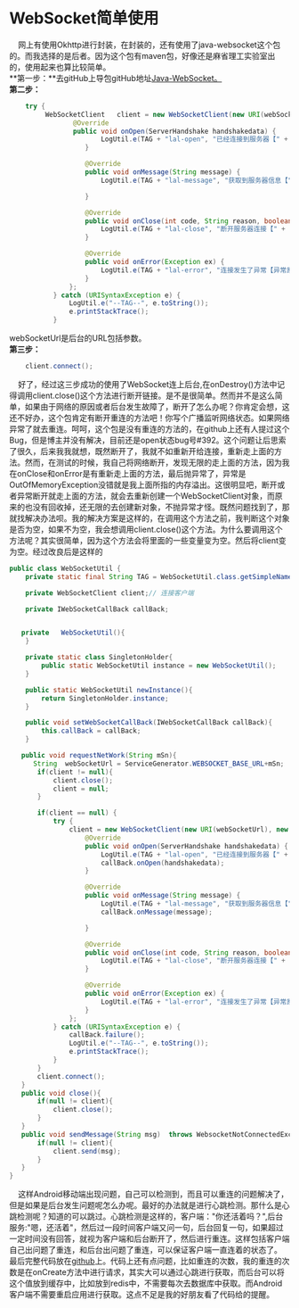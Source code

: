 # WebSocket简单使用
&nbsp;&nbsp;&nbsp;&nbsp;网上有使用Okhttp进行封装，在封装的，还有使用了java-websocket这个包的。而我选择的是后者。因为这个包有maven包，好像还是麻省理工实验室出的，使用起来也算比较简单。</br>
**第一步：**去gitHub上导包gitHub地址<a href="https://github.com/TooTallNate/Java-WebSocket">Java-WebSocket。</a></br>
**第二步：**
```Java
  	try {
         WebSocketClient   client = new WebSocketClient(new URI(webSocketUrl), new Draft_17()) {
                @Override
                public void onOpen(ServerHandshake handshakedata) {
                       LogUtil.e(TAG + "lal-open", "已经连接到服务器【" + getURI() + "】");
                   }

                   @Override
                   public void onMessage(String message) {
                       LogUtil.e(TAG + "lal-message", "获取到服务器信息【" + message + "】");

                   }

                   @Override
                   public void onClose(int code, String reason, boolean remote) {
                       LogUtil.e(TAG + "lal-close", "断开服务器连接【" + getURI() + "，状态码： " + code + "，断开原因：" + reason + "】times:" + closeNum);
                   }

                   @Override
                   public void onError(Exception ex) {
                       LogUtil.e(TAG + "lal-error", "连接发生了异常【异常原因：" + ex + "】Times:" + errNum);
                   }
               };
           } catch (URISyntaxException e) {
               LogUtil.e("--TAG--", e.toString());
               e.printStackTrace();
           }
```
webSocketUrl是后台的URL包括参数。</br>
**第三步：**
```Java
	client.connect();
```
&nbsp;&nbsp;&nbsp;&nbsp;好了，经过这三步成功的使用了WebSocket连上后台,在onDestroy()方法中记得调用client.close()这个方法进行断开链接。是不是很简单。然而并不是这么简单，如果由于网络的原因或者后台发生故障了，断开了怎么办呢？你肯定会想，这还不好办，这个包肯定有断开重连的方法吧！你写个广播监听网络状态。如果网络异常了就去重连。呵呵，这个包是没有重连的方法的，在github上还有人提过这个Bug，但是博主并没有解决，目前还是open状态bug号#392。这个问题让后思索了很久，后来我我就想，既然断开了，我就不如重新开给连接，重新走上面的方法。然而，在测试的时候，我自己将网络断开，发现无限的走上面的方法，因为我在onClose和onError是有重新走上面的方法，最后抛异常了，异常是OutOfMemoryException没错就是我上面所指的内存溢出。这很明显吧，断开或者异常断开就走上面的方法，就会去重新创建一个WebSocketClient对象，而原来的也没有回收掉，还无限的去创建新对象，不抛异常才怪。既然问题找到了，那就找解决办法呗。我的解决方案是这样的，在调用这个方法之前，我判断这个对象是否为空，如果不为空，我会想调用client.close()这个方法。为什么要调用这个方法呢？其实很简单，因为这个方法会将里面的一些变量变为空。然后将client变为空。经过改良后是这样的
```Java
public class WebSocketUtil {
    private static final String TAG = WebSocketUtil.class.getSimpleName();

    private WebSocketClient client;// 连接客户端

    private IWebSocketCallBack callBack;


   private   WebSocketUtil(){
    }

    private static class SingletonHolder{
        public static WebSocketUtil instance = new WebSocketUtil();
    }

    public static WebSocketUtil newInstance(){
        return SingletonHolder.instance;
    }

    public void setWebSocketCallBack(IWebSocketCallBack callBack){
        this.callBack = callBack;
    }

   public void requestNetWork(String mSn){
      String  webSocketUrl = ServiceGenerator.WEBSOCKET_BASE_URL+mSn;
       if(client != null){
           client.close();
           client = null;
       }

       if(client == null) {
           try {
               client = new WebSocketClient(new URI(webSocketUrl), new Draft_17()) {
                   @Override
                   public void onOpen(ServerHandshake handshakedata) {
                       LogUtil.e(TAG + "lal-open", "已经连接到服务器【" + getURI() + "】");
                       callBack.onOpen(handshakedata);
                   }

                   @Override
                   public void onMessage(String message) {
                       LogUtil.e(TAG + "lal-message", "获取到服务器信息【" + message + "】");
                       callBack.onMessage(message);

                   }

                   @Override
                   public void onClose(int code, String reason, boolean remote) {
                       LogUtil.e(TAG + "lal-close", "断开服务器连接【" + getURI() + "，状态码： " + code + "，断开原因：" + reason + "】");
                   }

                   @Override
                   public void onError(Exception ex) {
                       LogUtil.e(TAG + "lal-error", "连接发生了异常【异常原因：" + ex + "】");
                   }
               };
           } catch (URISyntaxException e) {
               callBack.failure();
               LogUtil.e("--TAG--", e.toString());
               e.printStackTrace();
           }
       }
       client.connect();
   }
   public void close(){
       if(null != client){
           client.close();
       }
   }
   public void sendMessage(String msg)  throws WebsocketNotConnectedException {
       if(null != client){
           client.send(msg);
       }
   }
}
```
&nbsp;&nbsp;&nbsp;&nbsp;这样Android移动端出现问题，自己可以检测到，而且可以重连的问题解决了，但是如果是后台发生问题呢怎么办呢。最好的办法就是进行心跳检测。那什么是心跳检测呢？知道的可以跳过。心跳检测是这样的，客户端："你还活着吗？",后台服务:"嗯，还活着"，然后过一段时间客户端又问一句，后台回复一句，如果超过一定时间没有回答，就视为客户端和后台断开了，然后进行重连。这样包括客户端自己出问题了重连，和后台出问题了重连，可以保证客户端一直连着的状态了。<br/>
最后完整代码放在<a href="https://github.com/CainChao/WebSockeDemo">github</a>上。代码上还有点问题，比如重连的次数，我的重连的次数是在onCreate方法中进行请求，其实大可以通过心跳进行获取，而后台可以将这个值放到缓存中，比如放到redis中，不需要每次去数据库中获取。而Android客户端不需要重启应用进行获取。这点不足是我的好朋友看了代码给的提醒。